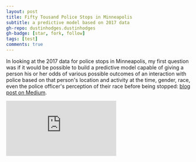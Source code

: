 ```yaml
---
layout: post
title: Fifty Tousand Police Stops in Minneapolis
subtitle: a predictive model based on 2017 data
gh-repo: dustinhodges.dustinhodges
gh-badge: [star, fork, follow]
tags: [test]
comments: true
---
```


In looking at the 2017 data for police stops in Minneapolis, my first question was if it would be possible to build a predictive model capable of giving a person his or her odds of various possible outcomes of an interaction with police based on that person's location and activity at the time, gender, race, even the police officer's perception of their race before being stopped: [blog post on Medium](https://medium.com/@hodges.dustin/fifty-thousand-police-stops-in-minneapolis-bccb446b0651).

![Minneapolis](https://www.123rf.com/photo_112742365_stock-vector-satellite-map-of-minneapolis-minnesota-usa-city-streets-street-map-and-map-of-the-city-center.html)

